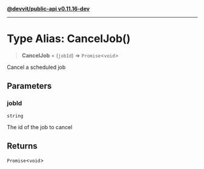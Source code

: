 [**@devvit/public-api v0.11.16-dev**](../README.md)

---

# Type Alias: CancelJob()

> **CancelJob** = (`jobId`) => `Promise`\<`void`\>

Cancel a scheduled job

## Parameters

### jobId

`string`

The id of the job to cancel

## Returns

`Promise`\<`void`\>
